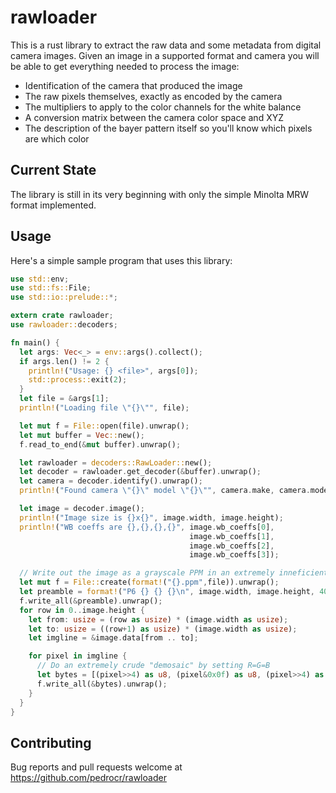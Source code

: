 # rawloader

This is a rust library to extract the raw data and some metadata from digital camera images. Given an image in a supported format and camera you will be able to get everything needed to process the image:

  * Identification of the camera that produced the image
  * The raw pixels themselves, exactly as encoded by the camera
  * The multipliers to apply to the color channels for the white balance
  * A conversion matrix between the camera color space and XYZ
  * The description of the bayer pattern itself so you'll know which pixels are which color

Current State
-------------

The library is still in its very beginning with only the simple Minolta MRW format implemented. 

Usage
-----

Here's a simple sample program that uses this library:

```rust
use std::env;
use std::fs::File;
use std::io::prelude::*;

extern crate rawloader;
use rawloader::decoders;

fn main() {
  let args: Vec<_> = env::args().collect();
  if args.len() != 2 {
    println!("Usage: {} <file>", args[0]);
    std::process::exit(2);
  }
  let file = &args[1];
  println!("Loading file \"{}\"", file);

  let mut f = File::open(file).unwrap();
  let mut buffer = Vec::new();
  f.read_to_end(&mut buffer).unwrap();

  let rawloader = decoders::RawLoader::new();
  let decoder = rawloader.get_decoder(&buffer).unwrap();
  let camera = decoder.identify().unwrap();
  println!("Found camera \"{}\" model \"{}\"", camera.make, camera.model);

  let image = decoder.image();
  println!("Image size is {}x{}", image.width, image.height);
  println!("WB coeffs are {},{},{},{}", image.wb_coeffs[0],
                                        image.wb_coeffs[1],
                                        image.wb_coeffs[2],
                                        image.wb_coeffs[3]);

  // Write out the image as a grayscale PPM in an extremely inneficient way
  let mut f = File::create(format!("{}.ppm",file)).unwrap();
  let preamble = format!("P6 {} {} {}\n", image.width, image.height, 4095).into_bytes();
  f.write_all(&preamble).unwrap();
  for row in 0..image.height {
    let from: usize = (row as usize) * (image.width as usize);
    let to: usize = ((row+1) as usize) * (image.width as usize);
    let imgline = &image.data[from .. to];

    for pixel in imgline {
      // Do an extremely crude "demosaic" by setting R=G=B
      let bytes = [(pixel>>4) as u8, (pixel&0x0f) as u8, (pixel>>4) as u8, (pixel&0x0f) as u8, (pixel>>4) as u8, (pixel&0x0f) as u8];
      f.write_all(&bytes).unwrap();
    }
  }
}
```

Contributing
------------

Bug reports and pull requests welcome at https://github.com/pedrocr/rawloader
